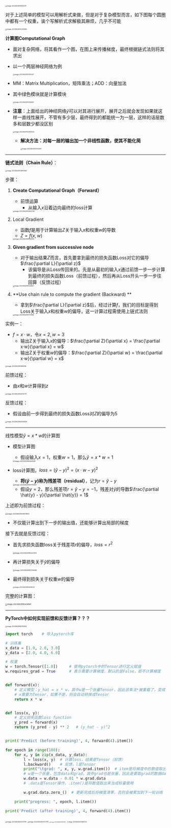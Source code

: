 <img src="https://raw.githubusercontent.com/Jian-wei-peng/typora-pic/main/202306291419490.png" alt="image-20230629141914379" style="zoom: 33%;" />

对于上述简单的模型可以用解析式来做，但是对于复杂模型而言，如下图每个圆圈中都有一个权重，诶个写解析式求解极其麻烦，几乎不可能

<img src="https://raw.githubusercontent.com/Jian-wei-peng/typora-pic/main/202306291423917.png" alt="image-20230629142305685" style="zoom:33%;" />

**计算图Computational Graph**

- 面对复杂网络，将其看作一个图，在图上来传播梯度，最终根据链式法则将其求出

- 以一个两层神经网络为例

  <img src="https://raw.githubusercontent.com/Jian-wei-peng/typora-pic/main/202306291513510.png" alt="image-20230629151310427" style="zoom: 33%;" />

- MM：Matrix Multiplication，矩阵乘法；ADD：向量加法

- 其中绿色模块就是计算模块

  <img src="https://raw.githubusercontent.com/Jian-wei-peng/typora-pic/main/202306291513355.png" alt="image-20230629151358261" style="zoom: 33%;" />

- **注意**：上面给出的神经网络$\hat{y}$可以对其进行展开，展开之后就会发现如果就这样一直线性展开，不管有多少层，最终得到的都能统一为一层，这样的话层数多和层数少都没区别

  <img src="https://raw.githubusercontent.com/Jian-wei-peng/typora-pic/main/202306291535702.png" alt="image-20230629153104333" style="zoom: 33%;" />

  - **解决方法：对每一层的输出加一个非线性函数，使其不能化简**

    <img src="https://raw.githubusercontent.com/Jian-wei-peng/typora-pic/main/202306291536046.png" alt="image-20230629153413641" style="zoom:33%;" />

---

**链式法则（Chain Rule）**：

<img src="https://raw.githubusercontent.com/Jian-wei-peng/typora-pic/main/202306291538559.png" alt="image-20230629153810448" style="zoom:33%;" />

步骤：

1. **Create Computational Graph（Forward）**

   - 前馈运算
     - 从输入$x$沿着边向最终的loss计算

   <img src="https://raw.githubusercontent.com/Jian-wei-peng/typora-pic/main/202306291558804.png" alt="image-20230629155842728" style="zoom:33%;" />

2. Local Gradient

   - 函数$f$是用于计算输出$Z$关于输入$x$和权重$w$的导数
   - $Z = f(x,w)$

   <img src="https://raw.githubusercontent.com/Jian-wei-peng/typora-pic/main/202306291605121.png" alt="image-20230629160555055" style="zoom:33%;" />

3. **Given gradient from successive node**

   - 对于输出结果$Z$而言，首先要拿到最终的损失函数Loss对它的偏导$\frac{\partial L}{\partial z}$
     - 该偏导是从Loss传回来的。先是从最初的输入$x$通过前馈一步一步计算到最终的损失函数Loss（前馈过程），然后再从Loss开头一步一步往回算（反馈过程）

   <img src="https://raw.githubusercontent.com/Jian-wei-peng/typora-pic/main/202306291613893.png" alt="image-20230629161338821" style="zoom:33%;" />

4. **Use chain rule to compute the gradient (Backward) **

   - 拿到$\frac{\partial L}{\partial z}$后，经过计算$f$，我们的目标是得到Loss关于输入$x$和权重$w$的偏导，这一计算过程需使用上链式法则

   <img src="https://raw.githubusercontent.com/Jian-wei-peng/typora-pic/main/202306291617589.png" alt="image-20230629161731489" style="zoom:33%;" />

实例一：

- $f = x · w$，令$x = 2, w = 3$
  - 输出Z关于输入$x$的偏导：$\frac{\partial Z}{\partial x} = \frac{\partial x·w}{\partial x} = w$
  - 输出Z关于权重$w$的偏导：$\frac{\partial Z}{\partial w} = \frac{\partial x·w}{\partial w} = x$

<img src="https://raw.githubusercontent.com/Jian-wei-peng/typora-pic/main/202306291618265.png" alt="image-20230629161856196" style="zoom:33%;" />

前馈过程：

- 由$x$和$w$计算得到$z$

<img src="https://raw.githubusercontent.com/Jian-wei-peng/typora-pic/main/202306291628837.png" alt="image-20230629162015774" style="zoom:33%;" />

反馈过程：

- 假设由前一步得到最终的损失函数Loss对$Z$的偏导为5

<img src="https://raw.githubusercontent.com/Jian-wei-peng/typora-pic/main/202306291625152.png" alt="image-20230629162559054" style="zoom:33%;" />

---

线性模型$\hat{y} = x * w$的计算图

- 模型计算图

  - 假设输入$x = 1$，权重$w = 1$，那么$\hat{y} = x * w = 1$

  <img src="https://raw.githubusercontent.com/Jian-wei-peng/typora-pic/main/202306291639631.png" alt="image-20230629163941595" style="zoom:35%;" />

- loss计算图，$loss = (\hat{y} - y)^2 = (x·w - y)^2$

  - **将$(\hat{y} - y)$称为残差项（residual）**，记为$r = \hat{y} - y$

  <img src="https://raw.githubusercontent.com/Jian-wei-peng/typora-pic/main/202306291647968.png" alt="image-20230629164743921" style="zoom:37%;" />

  - 假设$y = 2$，那么残差项$r = \hat{y} - y = -1$，残差对$\hat{y}$的导数$\frac{\partial \hat{y} - y}{\partial \hat{y}} = 1$

上述即为前馈过程：

<img src="https://raw.githubusercontent.com/Jian-wei-peng/typora-pic/main/202306291649717.png" alt="image-20230629164931663" style="zoom:37%;" />

- 不仅能计算出到下一步的输出值，还能够计算出局部的梯度

接下去就是反馈过程：

- 首先求损失函数loss关于残差项$r$的偏导，$loss = r^2$

  <img src="https://raw.githubusercontent.com/Jian-wei-peng/typora-pic/main/202306291652295.png" alt="image-20230629165221255" style="zoom:37%;" />

- 再计算损失关于$\hat{y}$的偏导

  <img src="https://raw.githubusercontent.com/Jian-wei-peng/typora-pic/main/202306291653146.png" alt="image-20230629165314090" style="zoom:37%;" />

- 最终得到损失关于权重$w$的偏导

  <img src="https://raw.githubusercontent.com/Jian-wei-peng/typora-pic/main/202306291654084.png" alt="image-20230629165406034" style="zoom:33%;" />

完整的计算图：

<img src="https://raw.githubusercontent.com/Jian-wei-peng/typora-pic/main/202306291654037.png" alt="image-20230629165438941" style="zoom:40%;" />

---

**PyTorch中如何实现前馈和反馈计算？？？**

<img src="https://raw.githubusercontent.com/Jian-wei-peng/typora-pic/main/202306291657072.png" alt="image-20230629165755950" style="zoom: 33%;" />

```python
import torch    # 导入pytorch库

# 训练集
x_data = [1.0, 2.0, 3.0]
y_data = [2.0, 4.0, 6.0]

# 权重
w = torch.Tensor([1.0])     # 使用pytorch中的Tensor进行定义赋值
w.requires_grad = True      # 表示需要计算梯度，默认的是False，即不计算梯度


def forward(x):
    # 定义模型：y_hat = x * w，其中w是一个张量Tensor，因此该乘法*被重载了，变成了Tensor之间的数乘
    # x需要为Tensor，如果不是，则会自动转换成Tensor
    return x * w


def loss(x, y):
    # 定义损失函数loss function
    y_pred = forward(x)
    return (y_pred - y) ** 2   # (y_hat - y)^2


print('Predict (before training)', 4, forward(4).item())

for epoch in range(100):
    for x, y in zip(x_data, y_data):
        l = loss(x, y)  # 计算loss，结果是Tensor（前馈）
        l.backward()    # 反馈，l是Tensor
        print("\tgrad: ", x, y, w.grad.item())  # item是将梯度中的数值取出来作为一个标量
        # w是一个张量，包含data和grad，其中grad也是张量，因此是要取grad的数据data
        w.data = w.data - 0.01 * w.grad.data
        # .data是Tensor操作，.item()是将数值取出来当成标量使用

        w.grad.data.zero_()  # 更新完成后将梯度清零，否则会被累加到下一轮训练

    print("progress: ", epoch, l.item())

print('Predict (after training)', 4, forward(4).item())
```

<img src="https://raw.githubusercontent.com/Jian-wei-peng/typora-pic/main/202306292037179.png" alt="image-20230629203721119" style="zoom:33%;" />

<img src="https://raw.githubusercontent.com/Jian-wei-peng/typora-pic/main/202306292037179.png" alt="image-20230629203721119" style="zoom:33%;" />

<img src="https://raw.githubusercontent.com/Jian-wei-peng/typora-pic/main/202306292019387.png" alt="image-20230629201909191" style="zoom: 25%;" />

<img src="https://raw.githubusercontent.com/Jian-wei-peng/typora-pic/main/202306292038871.png" alt="image-20230629203806720" style="zoom:30%;" />









